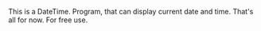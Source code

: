 This is a DateTime. Program, that can display current date and time. That's all for now. For free use.

